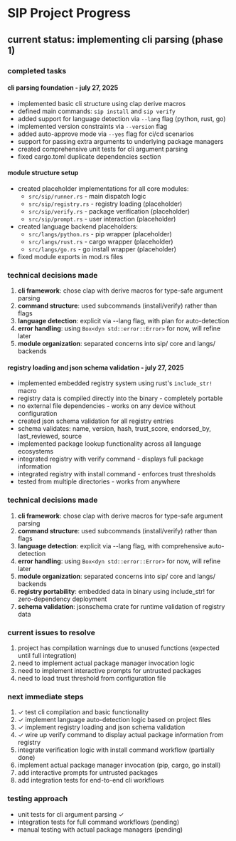 # SIP Project Progress

## current status: implementing cli parsing (phase 1)

### completed tasks

#### cli parsing foundation - july 27, 2025
- implemented basic cli structure using clap derive macros
- defined main commands: `sip install` and `sip verify`
- added support for language detection via `--lang` flag (python, rust, go)
- implemented version constraints via `--version` flag
- added auto-approve mode via `--yes` flag for ci/cd scenarios
- support for passing extra arguments to underlying package managers
- created comprehensive unit tests for cli argument parsing
- fixed cargo.toml duplicate dependencies section

#### module structure setup
- created placeholder implementations for all core modules:
  - `src/sip/runner.rs` - main dispatch logic
  - `src/sip/registry.rs` - registry loading (placeholder)
  - `src/sip/verify.rs` - package verification (placeholder)
  - `src/sip/prompt.rs` - user interaction (placeholder)
- created language backend placeholders:
  - `src/langs/python.rs` - pip wrapper (placeholder)
  - `src/langs/rust.rs` - cargo wrapper (placeholder)
  - `src/langs/go.rs` - go install wrapper (placeholder)
- fixed module exports in mod.rs files

### technical decisions made

1. **cli framework**: chose clap with derive macros for type-safe argument parsing
2. **command structure**: used subcommands (install/verify) rather than flags
3. **language detection**: explicit via --lang flag, with plan for auto-detection
4. **error handling**: using `Box<dyn std::error::Error>` for now, will refine later
5. **module organization**: separated concerns into sip/ core and langs/ backends

#### registry loading and json schema validation - july 27, 2025
- implemented embedded registry system using rust's `include_str!` macro
- registry data is compiled directly into the binary - completely portable
- no external file dependencies - works on any device without configuration
- created json schema validation for all registry entries
- schema validates: name, version, hash, trust_score, endorsed_by, last_reviewed, source
- implemented package lookup functionality across all language ecosystems
- integrated registry with verify command - displays full package information
- integrated registry with install command - enforces trust thresholds
- tested from multiple directories - works from anywhere

### technical decisions made

1. **cli framework**: chose clap with derive macros for type-safe argument parsing
2. **command structure**: used subcommands (install/verify) rather than flags
3. **language detection**: explicit via --lang flag, with comprehensive auto-detection
4. **error handling**: using `Box<dyn std::error::Error>` for now, will refine later
5. **module organization**: separated concerns into sip/ core and langs/ backends
6. **registry portability**: embedded data in binary using include_str! for zero-dependency deployment
7. **schema validation**: jsonschema crate for runtime validation of registry data

### current issues to resolve

1. project has compilation warnings due to unused functions (expected until full integration)
2. need to implement actual package manager invocation logic
3. need to implement interactive prompts for untrusted packages
4. need to load trust threshold from configuration file

### next immediate steps

1. ✓ test cli compilation and basic functionality
2. ✓ implement language auto-detection logic based on project files
3. ✓ implement registry loading and json schema validation
4. ✓ wire up verify command to display actual package information from registry
5. integrate verification logic with install command workflow (partially done)
6. implement actual package manager invocation (pip, cargo, go install)
7. add interactive prompts for untrusted packages
8. add integration tests for end-to-end cli workflows

### testing approach

- unit tests for cli argument parsing ✓
- integration tests for full command workflows (pending)
- manual testing with actual package managers (pending)
